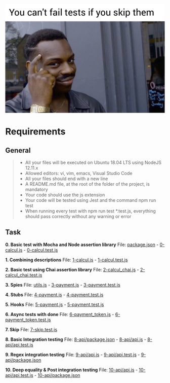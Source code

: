 ﻿![](img-readme.png)


# Requirements

## General

> - All your files will be executed on Ubuntu 18.04 LTS using NodeJS 12.11.x
> - Allowed editors: vi, vim, emacs, Visual Studio Code
> - All your files should end with a new line
> - A README.md file, at the root of the folder of the project, is mandatory
> - Your code should use the js extension
> - Your code will be tested using Jest and the command npm run test
> - When running every test with npm run test *.test.js, everything should pass correctly without any warning or error



## Task

**0. Basic test with Mocha and Node assertion library**
File: [package.json](package.json/) - [0-calcul.js](0-calcul.js/) - [0-calcul.test.js](0-calcul.test.js/)


**1. Combining descriptions**
File: [1-calcul.js](1-calcul.js/) - [1-calcul.test.js](1-calcul.test.js/)


**2. Basic test using Chai assertion library**
File: [2-calcul_chai.js](2-calcul_chai.js/) - [2-calcul_chai.test.js](2-calcul_chai.test.js/)

**3. Spies**
File: [utils.js](utils.js/) - [3-payment.js](3-payment.js/) - [3-payment.test.js](3-payment.test.js/)

**4. Stubs**
File: [4-payment.js](4-payment.js/) - [4-payment.test.js](4-payment.test.js/)

**5. Hooks**
File: [5-payment.js](5-payment.js/) - [5-payment.test.js](5-payment.test.js/)

**6. Async tests with done**
File: [6-payment_token.js](6-payment_token.js/) - [6-payment_token.test.js](6-payment_token.test.js/)

**7. Skip**
File: [7-skip.test.js](7-skip.test.js/) 

**8. Basic Integration testing**
File: [8-api/package.json](8-api/package.json/) - [8-api/api.js](8-api/api.js/) - [8-api/api.test.js](8-api/api.test.js/)

**9. Regex integration testing**
File: [9-api/api.js](9-api/api.js/) - [9-api/api.test.js](9-api/api.test.js/) - [9-api/package.json](9-api/package.json/)

**10. Deep equality & Post integration testing**
File: [10-api/api.js](10-api/api.js/) - [10-api/api.test.js](10-api/api.test.js/) - [10-api/package.json](10-api/package.json/)